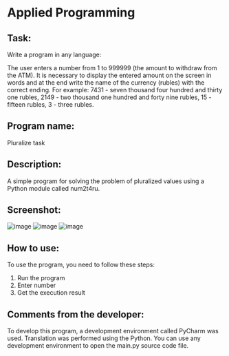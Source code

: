 # Applied Programming 

## Task: 

Write a program in any language:

The user enters a number from 1 to 999999 (the amount to withdraw from the ATM). It is necessary to display the entered amount on the screen in words and at the end write the name of the currency (rubles) with the correct ending.
For example: 7431 - seven thousand four hundred and thirty one rubles, 2149 - two thousand one hundred and forty nine rubles, 15 - fifteen rubles, 3 - three rubles.

## Program name:
Pluralize task

## Description:
A simple program for solving the problem of pluralized values using a Python module called num2t4ru. 

## Screenshot:
![image](https://sun9-50.userapi.com/impg/-Kl5ToA2IVG5LaVewuT7u5s9V-PC-71CsvyLhw/W-tFz0bqwUA.jpg?size=578x238&quality=96&sign=21e0083b6563ac9cf184665d77fe8bcd&type=album)
![image](https://sun9-65.userapi.com/impg/pUmY5l7A3E7irySNjv1DcZQw0SRHqtJclNh7rA/YXJEZhykfkk.jpg?size=578x238&quality=96&sign=1fabd3d81c941ee677327ab95122ff8c&type=album)
![image](https://sun9-73.userapi.com/impg/LzFuiHgEDEbg0BkjcfnNN-vMbZHjp_FjJO9s_Q/o0aMaIEHI7M.jpg?size=780x238&quality=96&sign=53081ed85e9d7e4329a798baf9810970&type=album)

## How to use:

To use the program, you need to follow these steps:
1) Run the program
2) Enter number
3) Get the execution result

## Comments from the developer:

To develop this program, a development environment called PyCharm was used.
Translation was performed using the Python. You can use any development environment to open the main.py source code file.